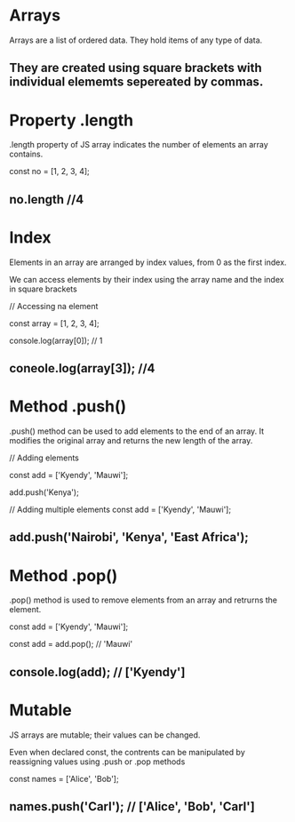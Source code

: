 # Arrays

Arrays are a list of ordered data. They hold items of any type of data.

They are created using square brackets with individual elememts sepereated by commas.
-----------------------------------------------------------------------------------------

# Property .length
.length property of JS array indicates the number of elements an array contains.

const no = [1, 2, 3, 4];

no.length //4
-----------------------------------------------------------------------------------------
# Index
Elements in an array are arranged by index values, from 0 as the first index.

We can access elements by their index using the array name and the index in square brackets

// Accessing na element

const array = [1, 2, 3, 4];

console.log(array[0]); // 1

coneole.log(array[3]); //4
-----------------------------------------------------------------------------------------
# Method .push()
.push() method can be used to add elements to the end of an array.
It modifies the original array and returns the new length of the array.

// Adding elements

const add = ['Kyendy', 'Mauwi'];

add.push('Kenya');

// Adding multiple elements
const add = ['Kyendy', 'Mauwi'];

add.push('Nairobi', 'Kenya', 'East Africa');
-----------------------------------------------------------------------------------------
# Method .pop()
.pop() method is used to remove elements from an array and retrurns the element.

const add = ['Kyendy', 'Mauwi'];

const add =  add.pop(); // 'Mauwi'

console.log(add); // ['Kyendy']
-----------------------------------------------------------------------------------------
# Mutable 
JS arrays are mutable; their values can be changed.

Even when declared const, the contrents can be manipulated by reassigning values using .push or .pop methods

const names = ['Alice', 'Bob'];
 
names.push('Carl');
// ['Alice', 'Bob', 'Carl']
-----------------------------------------------------------------------------------------
